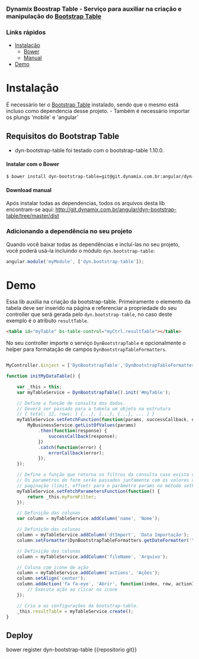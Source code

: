 ### Dynamix Boostrap Table - Serviço para auxiliar na criação e manipulação do [Bootstrap Table](https://github.com/wenzhixin/bootstrap-table)

### Links rápidos
- [Instalação](#instalacao)
    - [Bower](#instalar-com-o-bower)
    - [Manual](#download-manual)
- [Demo](#demo)

# Instalação

É necessário ter o [Bootstrap Table](bootstrap-table) instalado, sendo que o mesmo está incluso como dependencia desse projeto.
    - Também é necessário importar os plungs 'mobile' e 'angular'

## Requisitos do Bootstrap Table
* dyn-bootstrap-table foi testado com o bootstrap-table 1.10.0.

#### Instalar com o Bower
```sh
$ bower install dyn-bootstrap-table=git@git.dynamix.com.br:angular/dyn-bootstrap-table.git
```

#### Download manual

Após instalar todas as dependencias, todos os arquivos desta lib encontram-se aqui:
http://git.dynamix.com.br/angular/dyn-bootstrap-table/tree/master/dist

### Adicionando a dependência no seu projeto

Quando você baixar todas as dependências e incluí-las no seu projeto, você poderá usá-la incluindo o módulo `dyn.bootstrap-table`:

```js
angular.module('myModule', ['dyn.bootstrap-table']);
```

# Demo

Essa lib auxilia na criação da bootstrap-table. Primeiramente o elemento da tabela deve ser inserido na página e referenciar a propriedade do seu controller que será gerada pelo `dyn.bootstrap-table`, no caso deste exemplo é o atributo `resultTable`.

```html
<table id="myTable" bs-table-control="myCtrl.resultTable"></table>
```

No seu controller importe o serviço `DynBootstrapTable` e opcionalmente o helper para formatação de campos `DynBootstrapTableFormatters`.

```js

MyController.$inject = ['DynBootstrapTable','DynBootstrapTableFormatters'];

function initMyDataTable() {

    var _this = this;
    var myTableService = DynBootstrapTable().init('#myTable');

    // Define a função de consulta dos dados.
    // Deverá ser passado para a tabela um objeto na estrutura
    // { total: 12, rows: [ {...}, {...}, {...}, ... ] }
    myTableService.setFetchFunction(function(params, successCallback, errorCallback) {
        MyBusinessService.getListOfValues(params)
            .then(function(response) {
                successCallback(response);
            })
            .catch(function(error) {
                errorCallback(error);
            });
    });

    // Define a função que retorna os filtros da consulta caso exista um form de dados.
    // Os parametros do form serão passados juntamente com os valores de
    // paginação (limit, offset) para o parâmetro params no método setFetchFunction.
    myTableService.setFetchParametersFunction(function() {
        return _this.myFormFilter;
    });

    // Definição das colunas
    var column = myTableService.addColumn('name', 'Nome');

    // Definição das colunas
    column = myTableService.addColumn('dtImport', 'Data Importação');
    column.setFormatter(DynBootstrapTableFormatters.getDateFormatter('YYYY-MM-DDTHH:mm', 'DD/MM/YYYY | HH:mm:ss'));

    // Definição das colunas
    column = myTableService.addColumn('fileName', 'Arquivo');

    // Coluna com icone de ação
    column = myTableService.addColumn('actions', 'Ações');
    column.setAlign('center');
    column.addAction('fa fa-eye', 'Abrir', function(index, row, actionIndex) {
        // Executa ação ao clicar no icone
    });

    // Cria a as configurações da bootstrap-table.
    _this.resultTable = myTableService.create();
}
```

## Deploy
bower register dyn-bootstrap-table {{repositorio git}}
